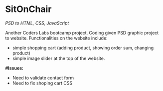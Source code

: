 # SitOnChair

*PSD to HTML, CSS, JavaScript*

Another Coders Labs bootcamp project. Coding given PSD graphic project to website. Functionalities on the website include:
  - simple shopping cart (adding product, showing order sum, changing product)
  - simple image slider at the top of the website.

**#Issues:**
  - Need to validate contact form
  - Need to fix shoping cart CSS
  
